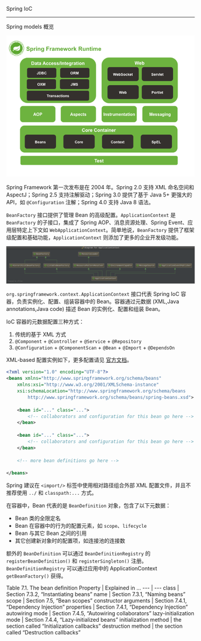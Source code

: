 Spring IoC

---

Spring models 概览

![images](images/spring-models-overview.png)

Spring Framework 第一次发布是在 2004 年。Spring 2.0 支持 XML 命名空间和 AspectJ；Spring 2.5 支持注解驱动；Spring 3.0 提供了基于 Java 5+ 更强大的API，如 `@Configuration` 注解；Spring 4.0 支持 Java 8 语法。

`BeanFactory` 接口提供了管理 Bean 的高级配置。`ApplicationContext` 是 `BeanFactory` 的子接口，集成了 Spring AOP、消息资源处理、Spring Event、应用层特定上下文如 `WebApplicationContext`。简单地说，`BeanFactory` 提供了框架级配置和基础功能，`ApplicationContext` 则添加了更多的企业开发级功能。

![images](images/ApplicationContext.png)

`org.springframework.context.ApplicationContext` 接口代表 Spring IoC 容器，负责实例化、配置、组装容器中的 Bean。容器通过元数据 (XML,Java annotations,Java code) 描述 Bean 的实例化、配置和组装 Bean。

IoC 容器的元数据配置三种方式：
1. 传统的基于 XML 方式
2. `@Component` + `@Controller` + `@Service` + `@Repository`
3. `@Configuration` + `@ComponentScan` + `@Bean` + `@Import` + `@DependsOn`

XML-based 配置实例如下，更多配置请见 [官方文档](http://docs.spring.io/spring/docs/current/spring-framework-reference/htmlsingle/#beans-factory-metadata)。
```xml
<?xml version="1.0" encoding="UTF-8"?>
<beans xmlns="http://www.springframework.org/schema/beans"
    xmlns:xsi="http://www.w3.org/2001/XMLSchema-instance"
    xsi:schemaLocation="http://www.springframework.org/schema/beans
        http://www.springframework.org/schema/beans/spring-beans.xsd">

    <bean id="..." class="...">
        <!-- collaborators and configuration for this bean go here -->
    </bean>

    <bean id="..." class="...">
        <!-- collaborators and configuration for this bean go here -->
    </bean>

    <!-- more bean definitions go here -->

</beans>
```

Spring 建议在 `<import/>` 标签中使用相对路径组合外部 XML 配置文件，并且不推荐使用 `../` 和 `classpath:...` 方式。

在容器中，Bean 代表的是 `BeanDefinition` 对象，包含了以下元数据：
* Bean 类的全限定名
* Bean 在容器中的行为的配置元素，如 `scope`、`lifecycle`
* Bean 与其它 Bean 之间的引用
* 其它创建新对象时的配置项，如连接池的连接数

额外的 `BeanDefinition` 可以通过 `BeanDefinitionRegistry` 的 `registerBeanDefinition()` 和 `registerSingleton()` 注册。`BeanDefinitionRegistry` 可以通过应用中的 ApplicationContext  `getBeanFactory()` 获得。

Table 7.1. The bean definition
Property | Explained in ...
--- | ---
class | Section 7.3.2, “Instantiating beans”
name | Section 7.3.1, “Naming beans” 
scope | Section 7.5, “Bean scopes”
constructor arguments | Section 7.4.1, “Dependency Injection”
properties | Section 7.4.1, “Dependency Injection”
autowiring mode | Section 7.4.5, “Autowiring collaborators”
lazy-initialization mode | Section 7.4.4, “Lazy-initialized beans”
initialization method | the section called “Initialization callbacks”
destruction method | the section called “Destruction callbacks”

